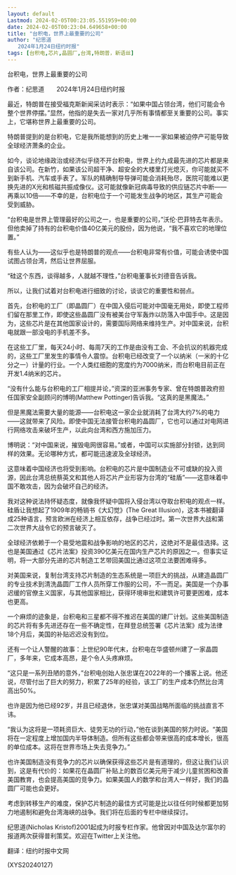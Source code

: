 ```yaml
---
layout: default
Lastmod: 2024-02-05T00:23:05.551959+00:00
date: 2024-02-05T00:23:04.649658+00:00
title: "台积电，世界上最重要的公司"
author: "纪思道
　　2024年1月24日纽约时报"
tags: [台积电,芯片,晶圆厂,台湾,特朗普，新语丝]
---
```


台积电，世界上最重要的公司

作者：纪思道　　2024年1月24日纽约时报

最近，特朗普在接受福克斯新闻采访时表示：“如果中国占领台湾，他们可能会令整个世界停摆。”显然，他指的是失去一家对几乎所有事情都至关重要的公司。事实上，它堪称世界上最重要的公司。

特朗普提到的是台积电，它是我所能想到的历史上唯一一家如果被迫停产可能导致全球经济萧条的企业。

如今，谈论地缘政治或经济似乎绕不开台积电，世界上约九成最先进的芯片都是来自该公司。在新竹，如果该公司超干净、超安全的大楼里灯光熄灭，你可能就买不到新手机、汽车或手表了。军队的精确制导导弹可能会消耗殆尽，医院可能难以更换先进的X光和核磁共振成像仪。这可能就像新冠病毒导致的供应链芯片中断——再乘以10倍——不幸的是，台积电位于一个可能发生战争的地区，其生产可能会受到威胁。

“台积电是世界上管理最好的公司之一，也是重要的公司，”沃伦·巴菲特去年表示。但他卖掉了持有的台积电价值40亿美元的股份，因为他说，“我不喜欢它的地理位置。”

有些人认为——这似乎也是特朗普的观点——台积电非常有价值，可能会诱使中国试图占领台湾，然后让世界屈服。

“硅这个东西，谈得越多，人就越不理性，”台积电董事长刘德音告诉我。

所以，让我们试着对台积电进行细致的讨论，谈谈它的重要性和弱点。

首先，台积电的工厂（即晶圆厂）在中国入侵后可能对中国毫无用处，即使工程师们留在那里工作，即使这些晶圆厂没有被美台守军轰炸以防落入中国手中。这是因为，这些芯片是在其他国家设计的，需要国际网络来维持生产。对中国来说，台积电就跟一部没电的手机差不多。

在这些工厂里，每天24小时、每周7天的工作是由没有工会、不会抗议的机器完成的，这些工厂里发生的事情令人震惊。台积电已经改变了一个以纳米（一米的十亿分之一）计量的行业。一个人类红细胞的宽度约为7000纳米，而台积电目前正在开发1.4纳米的芯片。

“没有什么能与台积电的工厂相提并论，”资深的亚洲事务专家、曾在特朗普政府担任国家安全副顾问的博明(Matthew Pottinger)告诉我。“这真的是黑魔法。”

但是黑魔法需要大量的能源——台积电这一家企业就消耗了台湾大约7%的电力——这就带来了风险。即使中国无法接管台积电的晶圆厂，它也可以通过对电网进行网络攻击来破坏生产，以此向台湾和西方施加压力。

博明说：“对中国来说，摧毁电网很容易。”或者，中国可以实施部分封锁，达到同样的效果。无论哪种方式，都可能迅速波及全球经济。

这意味着中国经济也将受到影响。台积电的芯片是中国制造业不可或缺的投入资源，因此台湾总统蔡英文和其他人将芯片产业形容为台湾的“硅盾”——这意味着中国不敢攻击，因为会破坏自己的经济。

我对这种说法持怀疑态度，就像我怀疑中国将入侵台湾以夺取台积电的观点一样。硅盾让我想起了1909年的畅销书《大幻觉》(The Great Illusion)，这本书被翻译成25种语言，预言欧洲在经济上相互依存，战争已经过时。第一次世界大战和第二次世界大战令它的预言破灭了。

全球经济依赖于一个易受地震和战争影响的地区的芯片，这绝对不是最佳选择。这也是美国通过《芯片法案》投资390亿美元在国内生产芯片的原因之一。但事实证明，将一大部分先进的芯片制造工艺带回美国比通过这项立法要困难得多。

对美国来说，复制台湾支持芯片制造的生态系统是一项巨大的挑战，从建造晶圆厂的专业技术到清洗晶圆厂工作人员所穿工作服的公司，不一而足。美国是一个办事迟缓的官僚主义国家，与其他国家相比，获得环境审批和建筑许可要更困难，成本也更高。

一个麻烦的迹象是，台积电和三星都不得不推迟在美国的建厂计划。这些美国制造的芯片将有多先进还存在一些不确定性，在拜登总统签署《芯片法案》成为法律18个月后，美国的补贴迟迟没有到位。

还有一个让人警醒的故事：上世纪90年代末，台积电在华盛顿州建了一家晶圆厂，多年来，它成本高昂，是个令人头疼麻烦。

“这只是一系列丑陋的意外，”台积电创始人张忠谋在2022年的一个播客上说。他还说，尽管付出了巨大的努力，积累了25年的经验，该工厂的生产成本仍然比台湾高出50%。

也许是因为他已经92岁，并且已经退休，张忠谋对美国战略所面临的挑战直言不讳。

“我认为这将是一项耗资巨大、徒劳无功的行动，”他在谈到美国的努力时说。“美国将在一定程度上增加国内半导体制造。但所有这些都会带来很高的成本增长，很高的单位成本。这将在世界市场上失去竞争力。”

也许美国制造没有竞争力的芯片以确保获得这些芯片是有道理的，但这让我们认识到，这是有代价的：如果花在晶圆厂补贴上的数百亿美元用于减少儿童贫困和改善美国教育，也会提高美国的竞争力。如果美国人的数学和台湾人一样好，我们的晶圆厂可能也会更好。

考虑到转移生产的难度，保护芯片制造的最佳方式可能是比以往任何时候都更加努力地遏制和避免台湾海峡的战争。我们将在后面的专栏中继续探讨。

纪思道(Nicholas Kristof)2001起成为时报专栏作家。他曾因对中国及达尔富尔的报道两次获得普利策奖。欢迎在Twitter上关注他。

翻译：纽约时报中文网

(XYS20240127)

